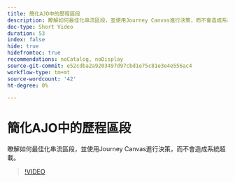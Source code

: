 ```yaml
---
title: 簡化AJO中的歷程區段
description: 瞭解如何最佳化串流區段，並使用Journey Canvas進行決策，而不會造成系統超載。
doc-type: Short Video
duration: 53
index: false
hide: true
hidefromtoc: true
recommendations: noCatalog, noDisplay
source-git-commit: e52cdba2a9203497d97cbd1e75c81e3e4e556ac4
workflow-type: tm+mt
source-wordcount: '42'
ht-degree: 0%

---
```



# 簡化AJO中的歷程區段

瞭解如何最佳化串流區段，並使用Journey Canvas進行決策，而不會造成系統超載。

<!-- 62_S522_3442522_52_streamlining-journey-segments-in-ajo -->
>[!VIDEO](https://video.tv.adobe.com/v/3458244/?learn=on&enablevpops=true)
